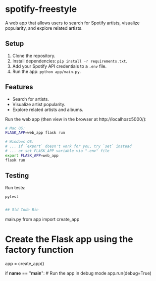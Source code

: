 # spotify-freestyle

A web app that allows users to search for Spotify artists, visualize popularity, and explore related artists.

## Setup
1. Clone the repository.
2. Install dependencies: `pip install -r requirements.txt`.
3. Add your Spotify API credentials to a `.env` file.
4. Run the app: `python app/main.py`.

## Features
- Search for artists.
- Visualize artist popularity.
- Explore related artists and albums.

Run the web app (then view in the browser at http://localhost:5000/):

```sh
# Mac OS:
FLASK_APP=web_app flask run

# Windows OS:
# ... if `export` doesn't work for you, try `set` instead
# ... or set FLASK_APP variable via ".env" file
export FLASK_APP=web_app
flask run
```



## Testing

Run tests:

```sh
pytest


## Old Code Bin
```
main.py
from app import create_app

# Create the Flask app using the factory function
app = create_app()

if __name__ == "__main__":
    # Run the app in debug mode
    app.run(debug=True)
```
